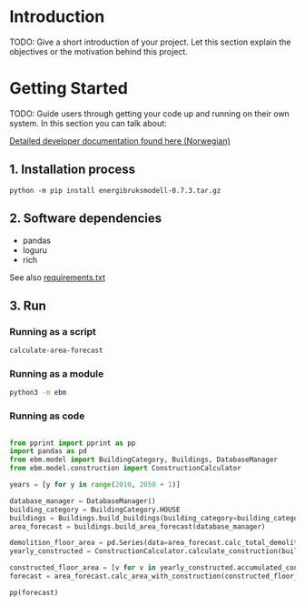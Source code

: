 # Introduction 
TODO: Give a short introduction of your project. Let this section explain the objectives or the motivation behind this project. 

# Getting Started
TODO: Guide users through getting your code up and running on their own system. In this section you can talk about:

[Detailed developer documentation found here (Norwegian)](docs/README.md)

## 1. Installation process

 `python -m pip install energibruksmodell-0.7.3.tar.gz`


## 2. Software dependencies
  - pandas
  - loguru
  - rich
   
  See also [requirements.txt](requirements.txt)
## 3. Run

### Running as a script
```cmd
calculate-area-forecast
```

### Running as a module

```cmd
python3 -m ebm
```

### Running as code
```python

from pprint import pprint as pp
import pandas as pd
from ebm.model import BuildingCategory, Buildings, DatabaseManager
from ebm.model.construction import ConstructionCalculator

years = [y for y in range(2010, 2050 + 1)]

database_manager = DatabaseManager()
building_category = BuildingCategory.HOUSE
buildings = Buildings.build_buildings(building_category=building_category, database_manager=database_manager)
area_forecast = buildings.build_area_forecast(database_manager)

demolition_floor_area = pd.Series(data=area_forecast.calc_total_demolition_area_per_year(), index=years)
yearly_constructed = ConstructionCalculator.calculate_construction(building_category, demolition_floor_area, database_manager)

constructed_floor_area = [v for v in yearly_constructed.accumulated_constructed_floor_area]
forecast = area_forecast.calc_area_with_construction(constructed_floor_area)

pp(forecast)


```
